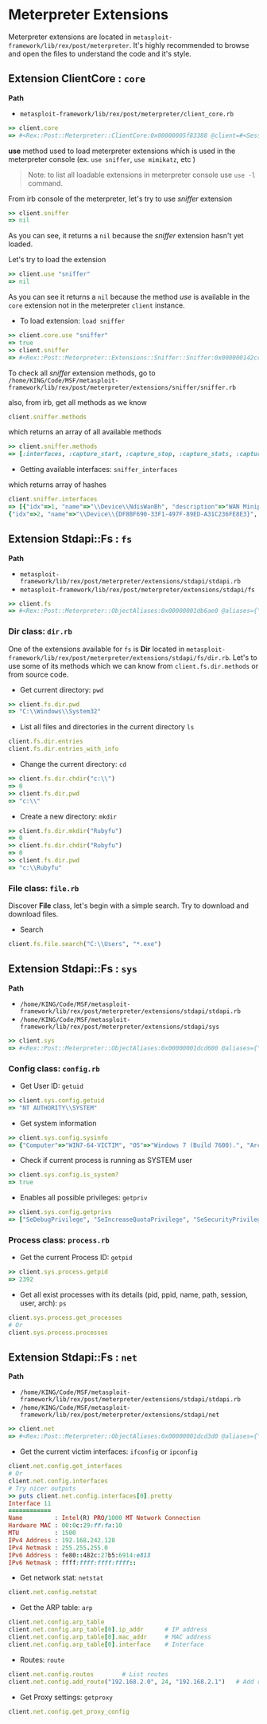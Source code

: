 # Meterpreter Extensions

Meterpreter extensions are located in `metasploit-framework/lib/rex/post/meterpreter`. It's highly recommended to browse and open the files to understand the code and it's style.

## Extension ClientCore : `core`

**Path** 
- `metasploit-framework/lib/rex/post/meterpreter/client_core.rb`

```ruby
>> client.core
=> #<Rex::Post::Meterpreter::ClientCore:0x00000005f83388 @client=#<Session:meterpreter 192.168.0.18:55861 (192.168.242.128) "win7-64-victim\Workshop @ WIN7-64-VICTIM">, @name="core">
```

**use** method used to load meterpreter extensions which is used in the meterpreter console (ex. `use sniffer`, `use mimikatz`, etc )
> Note: to list all loadable extensions in meterpreter console use `use -l` command.

From irb console of the meterpreter, let's try to use *sniffer* extension

```ruby
>> client.sniffer
=> nil
```
As you can see, it returns a `nil` because the *sniffer* extension hasn't yet loaded.

Let's try to load the extension 
```ruby
>> client.use "sniffer"
=> nil
```

As you can see it returns a `nil` because the method *use* is available in the `core` extension not in the meterpreter `client` instance.

- To load extension: `load sniffer`

```ruby
>> client.core.use "sniffer"
=> true
>> client.sniffer
=> #<Rex::Post::Meterpreter::Extensions::Sniffer::Sniffer:0x000000142cc108 @client=#<Session:meterpreter 192.168.0.18:55861 (192.168.242.128) "win7-64-victim\Workshop @ WIN7-64-VICTIM">, @name="sniffer">
```

To check all *sniffer* extension methods, go to `/home/KING/Code/MSF/metasploit-framework/lib/rex/post/meterpreter/extensions/sniffer/sniffer.rb`

also, from irb, get all methods as we know 
```ruby
client.sniffer.methods
```
which returns an array of all available methods
```ruby
>> client.sniffer.methods
=> [:interfaces, :capture_start, :capture_stop, :capture_stats, :capture_release, :capture_dump, :capture_dump_read, :name, :name=, :client, :client=, :psych_to_yaml, :to_yaml, :to_yaml_properties, :blank?, :present?, :presence, :acts_like?, :to_param, :to_query, :try, :try!, :duplicable?, :deep_dup, :in?, :instance_values, :instance_variable_names, :to_json, :with_options, :html_safe?, :`, :dclone, :old_send, :as_json, :require_or_load, :require_dependency, :load_dependency, :load, :require, :unloadable, :assert_no_remainder, :decode_tlv, :decode_integer, :decode_timeticks, :decode_integer_value, :decode_uinteger_value, :build_integer, :decode_octet_string, :decode_ip_address, :decode_sequence, :decode_object_id, :decode_object_id_value, :encode_length, :encode_integer, :encode_tagged_integer, :integer_to_octets, :encode_null, :encode_exception, :encode_tlv, :encode_octet_string, :encode_sequence, :encode_object_id, :pretty_print, :pretty_print_cycle, :pretty_print_instance_variables, :pretty_print_inspect, :nil?, :===, :=~, :!~, :eql?, :hash, :<=>, :class, :singleton_class, :clone, :dup, :taint, :tainted?, :untaint, :untrust, :untrusted?, :trust, :freeze, :frozen?, :to_s, :inspect, :methods, :singleton_methods, :protected_methods, :private_methods, :public_methods, :instance_variables, :instance_variable_get, :instance_variable_set, :instance_variable_defined?, :remove_instance_variable, :instance_of?, :kind_of?, :is_a?, :tap, :send, :public_send, :respond_to?, :extend, :select, :display, :sleep, :method, :public_method, :singleton_method, :define_singleton_method, :object_id, :to_enum, :enum_for, :gem, :class_eval, :pretty_inspect, :silence_warnings, :enable_warnings, :with_warnings, :silence_stderr, :silence_stream, :suppress, :capture, :silence, :quietly, :debugger, :breakpoint, :suppress_warnings, :==, :equal?, :!, :!=, :instance_eval, :instance_exec, :__send__, :__id__]
```

- Getting available interfaces: `sniffer_interfaces` 

which returns array of hashes 
```ruby
client.sniffer.interfaces
=> [{"idx"=>1, "name"=>"\\Device\\NdisWanBh", "description"=>"WAN Miniport (Network Monitor)", "type"=>3, "mtu"=>1514, "wireless"=>false, "usable"=>true, "dhcp"=>false}, 
{"idx"=>2, "name"=>"\\Device\\{DF8BF690-33F1-497F-89ED-A31C236FE8E3}", "description"=>"Intel(R) PRO/1000 MT Network Connection", "type"=>0, "mtu"=>1514, "wireless"=>false, "usable"=>true, "dhcp"=>true}]
```



## Extension Stdapi::Fs : `fs`

**Path** 
- `metasploit-framework/lib/rex/post/meterpreter/extensions/stdapi/stdapi.rb`
- `metasploit-framework/lib/rex/post/meterpreter/extensions/stdapi/fs`

```ruby
>> client.fs
=> #<Rex::Post::Meterpreter::ObjectAliases:0x00000001db6ae0 @aliases={"dir"=>#<Class:0x00000001e09e70>, "file"=>#<Class:0x00000001e12890>, "filestat"=>#<Class:0x00000001db7530>, "mount"=>#<Rex::Post::Meterpreter::Extensions::Stdapi::Fs::Mount:0x00000001db6c48 @client=#<Session:meterpreter 192.168.0.18:57016 (192.168.242.128) "win7-64-victim\Workshop @ WIN7-64-VICTIM">>}>
```

### Dir class: `dir.rb`
One of the extensions available for `fs` is **Dir** located in `metasploit-framework/lib/rex/post/meterpreter/extensions/stdapi/fs/dir.rb`. Let's to use some of its methods which we can know from `client.fs.dir.methods` or from source code.

- Get current directory: `pwd`
```ruby
>> client.fs.dir.pwd
=> "C:\\Windows\\System32"
```

- List all files and directories in the current directory `ls`
```ruby
client.fs.dir.entries
client.fs.dir.entries_with_info
```

- Change the current directory: `cd`
```ruby
>> client.fs.dir.chdir("c:\\")
=> 0
>> client.fs.dir.pwd
=> "c:\\"
```

- Create a new directory: `mkdir`
```ruby
>> client.fs.dir.mkdir("Rubyfu")
=> 0
>> client.fs.dir.chdir("Rubyfu")
=> 0
>> client.fs.dir.pwd
=> "c:\\Rubyfu"
```

### File class: `file.rb`
Discover **File** class, let's begin with a simple search. Try to download and download files.
- Search 
```ruby
client.fs.file.search("C:\\Users", "*.exe")
```

## Extension Stdapi::Fs : `sys`

**Path** 
- `/home/KING/Code/MSF/metasploit-framework/lib/rex/post/meterpreter/extensions/stdapi/stdapi.rb`
- `/home/KING/Code/MSF/metasploit-framework/lib/rex/post/meterpreter/extensions/stdapi/sys`


```ruby
>> client.sys
=> #<Rex::Post::Meterpreter::ObjectAliases:0x00000001dcd600 @aliases={"config"=>#<Rex::Post::Meterpreter::Extensions::Stdapi::Sys::Config:0x00000001db69c8 @client=#<Session:meterpreter 192.168.0.18:57016 (192.168.242.128) "win7-64-victim\Workshop @ WIN7-64-VICTIM">>, "process"=>#<Class:0x00000001db69a0>, "registry"=>#<Class:0x00000001db8ed0>, "eventlog"=>#<Class:0x00000001dc0e28>, "power"=>#<Class:0x00000001dc4398>}>
```

### Config class: `config.rb`
- Get User ID: `getuid`
```ruby
>> client.sys.config.getuid
=> "NT AUTHORITY\\SYSTEM"
```

- Get system information
```ruby
>> client.sys.config.sysinfo
=> {"Computer"=>"WIN7-64-VICTIM", "OS"=>"Windows 7 (Build 7600).", "Architecture"=>"x64 (Current Process is WOW64)", "System Language"=>"en_US", "Domain"=>"WORKGROUP", "Logged On Users"=>2}
```

- Check if current process is running as SYSTEM user
```ruby
>> client.sys.config.is_system?
=> true
```

- Enables all possible privileges: `getpriv`
```ruby
>> client.sys.config.getprivs
=> ["SeDebugPrivilege", "SeIncreaseQuotaPrivilege", "SeSecurityPrivilege", "SeTakeOwnershipPrivilege", "SeLoadDriverPrivilege", "SeSystemProfilePrivilege", "SeSystemtimePrivilege", "SeProfileSingleProcessPrivilege", "SeIncreaseBasePriorityPrivilege", "SeCreatePagefilePrivilege", "SeBackupPrivilege", "SeRestorePrivilege", "SeShutdownPrivilege", "SeSystemEnvironmentPrivilege", "SeChangeNotifyPrivilege", "SeRemoteShutdownPrivilege", "SeUndockPrivilege", "SeManageVolumePrivilege"]
```

### Process class: `process.rb`


- Get the current Process ID: `getpid`
```ruby
>> client.sys.process.getpid
=> 2392
```

- Get all exist processes with its details (pid, ppid, name, path, session, user, arch): `ps`
```ruby
client.sys.process.get_processes
# Or
client.sys.process.processes
```


## Extension Stdapi::Fs : `net`

**Path** 
- `/home/KING/Code/MSF/metasploit-framework/lib/rex/post/meterpreter/extensions/stdapi/stdapi.rb`
- `/home/KING/Code/MSF/metasploit-framework/lib/rex/post/meterpreter/extensions/stdapi/net`


```ruby
>> client.net
=> #<Rex::Post::Meterpreter::ObjectAliases:0x00000001dcd3d0 @aliases={"config"=>#<Rex::Post::Meterpreter::Extensions::Stdapi::Net::Config:0x00000001dcd4e8 @client=#<Session:meterpreter 192.168.0.18:57016 (192.168.242.128) "win7-64-victim\Workshop @ WIN7-64-VICTIM">>, "socket"=>#<Rex::Post::Meterpreter::Extensions::Stdapi::Net::Socket:0x00000001dcd4c0 @client=#<Session:meterpreter 192.168.0.18:57016 (192.168.242.128) "win7-64-victim\Workshop @ WIN7-64-VICTIM">>, "resolve"=>#<Rex::Post::Meterpreter::Extensions::Stdapi::Net::Resolve:0x00000001dcd470 @client=#<Session:meterpreter 192.168.0.18:57016 (192.168.242.128) "win7-64-victim\Workshop @ WIN7-64-VICTIM">>}>
```

- Get the current victim interfaces: `ifconfig` or `ipconfig`
```ruby
client.net.config.get_interfaces
# Or 
client.net.config.interfaces
# Try nicer outputs
>> puts client.net.config.interfaces[0].pretty
Interface 11
============
Name         : Intel(R) PRO/1000 MT Network Connection
Hardware MAC : 00:0c:29:ff:fa:10
MTU          : 1500
IPv4 Address : 192.168.242.128
IPv4 Netmask : 255.255.255.0
IPv6 Address : fe80::482c:27b5:6914:e813
IPv6 Netmask : ffff:ffff:ffff:ffff::
```

- Get network stat: `netstat`
```ruby
client.net.config.netstat
```

- Get the ARP table: `arp`
```ruby
client.net.config.arp_table
client.net.config.arp_table[0].ip_addr      # IP address 
client.net.config.arp_table[0].mac_addr     # MAC address 
client.net.config.arp_table[0].interface    # Interface
```
- Routes: `route`
```ruby
client.net.config.routes        # List routes 
client.net.config.add_route("192.168.2.0", 24, "192.168.2.1")   # Add route
```

- Get Proxy settings: `getproxy`
```ruby
client.net.config.get_proxy_config
```



